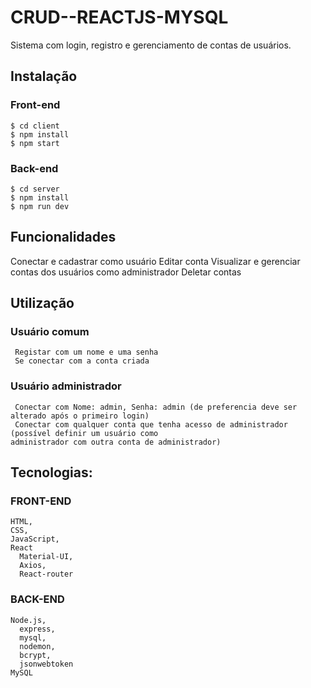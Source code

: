 # CRUD--REACTJS-MYSQL

Sistema com login, registro e gerenciamento de contas de usuários.

## Instalação
  ### Front-end
    $ cd client
    $ npm install
    $ npm start
  ### Back-end
    $ cd server
    $ npm install
    $ npm run dev
    
## Funcionalidades
  Conectar e cadastrar como usuário
  Editar conta
  Visualizar e gerenciar contas dos usuários como administrador
  Deletar contas
  
## Utilização
  ### Usuário comum
     Registar com um nome e uma senha
     Se conectar com a conta criada
  ### Usuário administrador
     Conectar com Nome: admin, Senha: admin (de preferencia deve ser alterado após o primeiro login)
     Conectar com qualquer conta que tenha acesso de administrador (possível definir um usuário como 
    administrador com outra conta de administrador)


## Tecnologias:
  ### FRONT-END
    HTML,
    CSS,
    JavaScript,
    React
      Material-UI,
      Axios,
      React-router
  ### BACK-END
    Node.js,
      express,
      mysql,
      nodemon,
      bcrypt,
      jsonwebtoken
    MySQL

